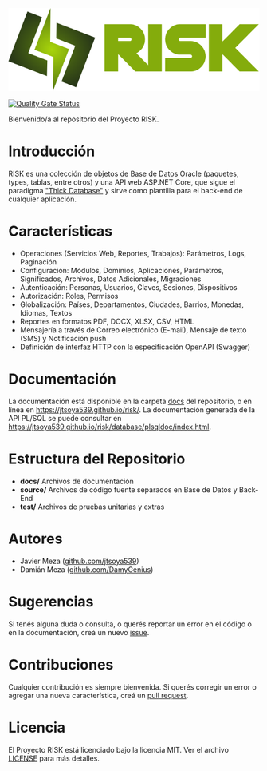 ![RISK](docs/logo/logo.png)

[![Quality Gate Status](https://sonarcloud.io/api/project_badges/measure?project=jtsoya539_risk&metric=alert_status)](https://sonarcloud.io/dashboard?id=jtsoya539_risk)

Bienvenido/a al repositorio del Proyecto RISK.

# Introducción
RISK es una colección de objetos de Base de Datos Oracle (paquetes, types, tablas, entre otros) y una API web ASP.NET Core, que sigue el paradigma ["Thick Database"](https://www.oracle.com/a/tech/docs/why-use-plsql-whitepaper-10.pdf) y sirve como plantilla para el back-end de cualquier aplicación.

# Características
* Operaciones (Servicios Web, Reportes, Trabajos): Parámetros, Logs, Paginación
* Configuración: Módulos, Dominios, Aplicaciones, Parámetros, Significados, Archivos, Datos Adicionales, Migraciones
* Autenticación: Personas, Usuarios, Claves, Sesiones, Dispositivos
* Autorización: Roles, Permisos
* Globalización: Países, Departamentos, Ciudades, Barrios, Monedas, Idiomas, Textos
* Reportes en formatos PDF, DOCX, XLSX, CSV, HTML
* Mensajería a través de Correo electrónico (E-mail), Mensaje de texto (SMS) y Notificación push
* Definición de interfaz HTTP con la especificación OpenAPI (Swagger)

# Documentación
La documentación está disponible en la carpeta [docs](/docs/) del repositorio, o en línea en https://jtsoya539.github.io/risk/. La documentación generada de la API PL/SQL se puede consultar en https://jtsoya539.github.io/risk/database/plsqldoc/index.html.

# Estructura del Repositorio
* **docs/** Archivos de documentación
* **source/** Archivos de código fuente separados en Base de Datos y Back-End
* **test/** Archivos de pruebas unitarias y extras

# Autores
* Javier Meza ([github.com/jtsoya539](https://github.com/jtsoya539))
* Damián Meza ([github.com/DamyGenius](https://github.com/DamyGenius))

# Sugerencias
Si tenés alguna duda o consulta, o querés reportar un error en el código o en la documentación, creá un nuevo [issue](https://github.com/jtsoya539/risk/issues).

# Contribuciones
Cualquier contribución es siempre bienvenida. Si querés corregir un error o agregar una nueva característica, creá un [pull request](https://github.com/jtsoya539/risk/pulls).

# Licencia
El Proyecto RISK está licenciado bajo la licencia MIT. Ver el archivo [LICENSE](LICENSE) para más detalles.